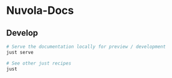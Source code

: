 # Nuvola-Docs

## Develop

```sh
# Serve the documentation locally for preview / development
just serve

# See other just recipes
just

```
